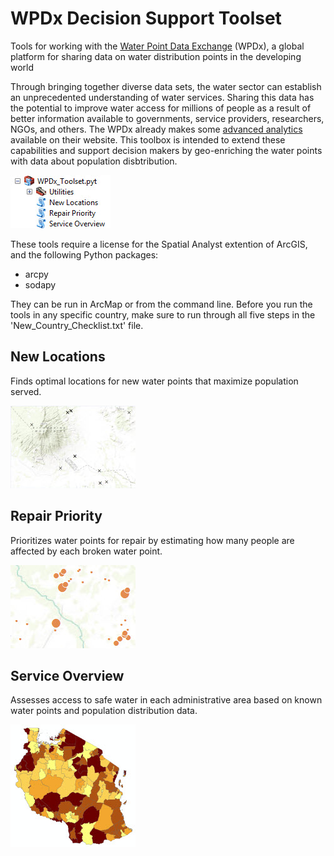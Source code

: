 # WPDx Decision Support Toolset

Tools for working with the [Water Point Data Exchange](https://www.waterpointdata.org/) (WPDx), a global platform for sharing data on water distribution points in the developing world

 Through bringing together diverse data sets, the water sector can establish an unprecedented understanding of water services. Sharing this data has the potential to improve water access for millions of people as a result of better information available to governments, service providers, researchers, NGOs, and others. The WPDx already makes some [advanced analytics](https://data.waterpointdata.org/view/cn6c-zc2q) available on their website. This toolbox is intended to extend these capabilities and support decision makers by geo-enriching the water points with data about population disbtribution.
 
 ![WPDx Toolset in ArcCatalog](/Data/Screenshots/Screenshot.jpg)
 
These tools require a license for the Spatial Analyst extention of ArcGIS, and the following Python packages:
* arcpy
* sodapy 

They can be run in ArcMap or from the command line. Before you run the tools in any specific country, make sure to run through all five steps in the 'New_Country_Checklist.txt' file.

 
## New Locations

Finds optimal locations for new water points that maximize population served.	

 ![New Locations](/Data/Screenshots/Screenshot1.jpg)		   
						   
## Repair Priority
   
Prioritizes water points for repair by estimating how many people are affected by each broken water point.

 ![Repair Priority](/Data/Screenshots/Screenshot2.jpg)

## Service Overview

Assesses access to safe water in each administrative area based on known water points and population distribution data.

 ![Service Overview](/Data/Screenshots/Screenshot3.jpg)


